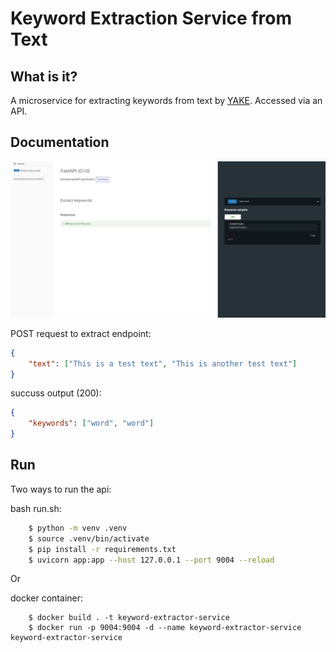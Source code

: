 # Keyword Extraction Service from Text 

## What is it?
A microservice for extracting keywords from text by <a href="https://github.com/LIAAD/yake">YAKE</a>. Accessed via an API.

## Documentation
<img src="assets/api.png">

POST request to extract endpoint:
```json
{
    "text": ["This is a test text", "This is another test text"]
}

```
succuss output (200):
```json
{
    "keywords": ["word", "word"]
}
```

## Run
Two ways to run the api:

bash run.sh:
```sh
    $ python -m venv .venv
    $ source .venv/bin/activate
    $ pip install -r requirements.txt
    $ uvicorn app:app --host 127.0.0.1 --port 9004 --reload
```
Or

docker container:
```docker
    $ docker build . -t keyword-extractor-service
    $ docker run -p 9004:9004 -d --name keyword-extractor-service keyword-extractor-service
``` 

